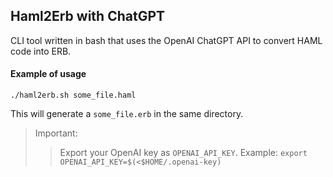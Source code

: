 ## Haml2Erb with ChatGPT

CLI tool written in bash that uses the OpenAI ChatGPT API to convert HAML code into ERB.

#### Example of usage

`./haml2erb.sh some_file.haml`

This will generate a `some_file.erb` in the same directory.

> Important:
> > Export your OpenAI key as `OPENAI_API_KEY`. Example:
> > `export OPENAI_API_KEY=$(<$HOME/.openai-key)`

